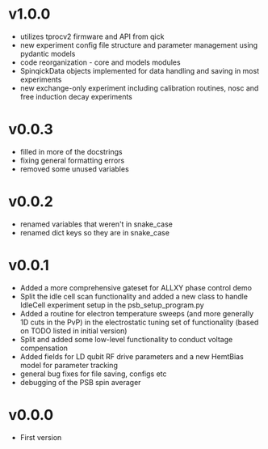 v1.0.0
======
- utilizes tprocv2 firmware and API from qick
- new experiment config file structure and parameter management using pydantic models
- code reorganization - core and models modules
- SpinqickData objects implemented for data handling and saving in most experiments
- new exchange-only experiment including calibration routines, nosc and free induction decay experiments

v0.0.3
======
- filled in more of the docstrings
- fixing general formatting errors
- removed some unused variables

v0.0.2
======
- renamed variables that weren't in snake_case
- renamed dict keys so they are in snake_case

v0.0.1
======
- Added a more comprehensive gateset for ALLXY phase control demo 
- Split the idle cell scan functionality and added a new class to handle IdleCell experiment setup in the psb_setup_program.py 
- Added a routine for electron temperature sweeps (and more generally 1D cuts in the PvP) in the electrostatic tuning set of functionality (based on TODO listed in initial version) 
- Split and added some low-level functionality to conduct voltage compensation 
- Added fields for LD qubit RF drive parameters and a new HemtBias model for parameter tracking 
- general bug fixes for file saving, configs etc
- debugging of the PSB spin averager

v0.0.0
======
- First version
